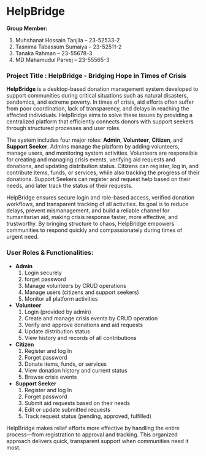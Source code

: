 # HelpBridge
**Group Member:**

1. Muhshanat Hossain Tanjila – 23-52533-2
2. Tasnima Tabassum Sumaiya – 23-52511-2
3. Tanaka Rahman – 23-55678-3
4. MD Mahamudul Parvej – 23-55565-3

### **Project Title : HelpBridge - Bridging Hope in Times of Crisis**

**HelpBridge** is a desktop-based donation management system developed to support communities during critical situations such as natural disasters, pandemics, and extreme poverty. In times of crisis, aid efforts often suffer from poor coordination, lack of transparency, and delays in reaching the affected individuals. HelpBridge aims to solve these issues by providing a centralized platform that efficiently connects donors with support seekers through structured processes and user roles.

The system includes four major roles: **Admin**, **Volunteer**, **Citizen**, and **Support Seeker**. Admins manage the platform by adding volunteers, manage users, and monitoring system activities. Volunteers are responsible for creating and managing crisis events, verifying aid requests and donations, and updating distribution status. Citizens can register, log in, and contribute items, funds, or services, while also tracking the progress of their donations. Support Seekers can register and request help based on their needs, and later track the status of their requests.

HelpBridge ensures secure login and role-based access, verified donation workflows, and transparent tracking of all activities. Its goal is to reduce delays, prevent mismanagement, and build a reliable channel for humanitarian aid, making crisis response faster, more effective, and trustworthy. By bringing structure to chaos, HelpBridge empowers communities to respond quickly and compassionately during times of urgent need.

### **User Roles & Functionalities:**

- **Admin**
    1. Login securely
    2. forget password
    3. Manage volunteers by CRUD operations
    4. Manage users (citizens and support seekers)
    5. Monitor all platform activities
- **Volunteer**
    1. Login (provided by admin)
    2. Create and manage crisis events by CRUD operation
    3. Verify and approve donations and aid requests
    4. Update distribution status
    5. View history and records of all contributions
- **Citizen**
    1. Register and log In
    2. Forget password
    3. Donate items, funds, or services
    4. View donation history and current status
    5. Browse crisis events
- **Support Seeker**
    1. Register and log In
    2. Forget password
    3. Submit aid requests based on their needs
    4. Edit or update submitted requests 
    5. Track request status (pending, approved, fulfilled)

HelpBridge makes relief efforts more effective by handling the entire process—from registration to approval and tracking. This organized approach delivers quick, transparent support when communities need it most.
